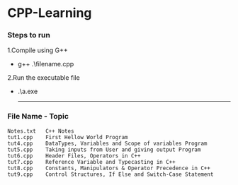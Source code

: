 # CPP-Learning

### Steps to run
1.Compile using G++
- g++ .\filename.cpp

2.Run the executable file
- .\a.exe

  --------------------------------------------
### File Name - Topic
    Notes.txt   C++ Notes
    tut1.cpp    First Hellow World Program
    tut4.cpp    DataTypes, Variables and Scope of variables Program
    tut5.cpp    Taking inputs from User and giving output Program
    tut6.cpp    Header Files, Operators in C++
    tut7.cpp    Reference Variable and Typecasting in C++
    tut8.cpp    Constants, Manipulators & Operator Precedence in C++
    tut9.cpp    Control Structures, If Else and Switch-Case Statement
